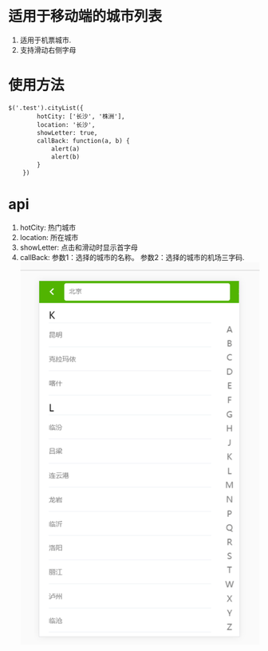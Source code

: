 # 适用于移动端的城市列表
1. 适用于机票城市.
2. 支持滑动右侧字母
# 使用方法
```
$('.test').cityList({
        hotCity: ['长沙', '株洲'],
        location: '长沙',
        showLetter: true,
        callBack: function(a, b) {
            alert(a)
            alert(b)
        }
    })
```
# api
1. hotCity: 热门城市
2. location: 所在城市
3. showLetter: 点击和滑动时显示首字母
4. callBack: 参数1：选择的城市的名称。 参数2：选择的城市的机场三字码.
![cityList](https://github.com/onlyfzz/sell/raw/master/cityList.png)
